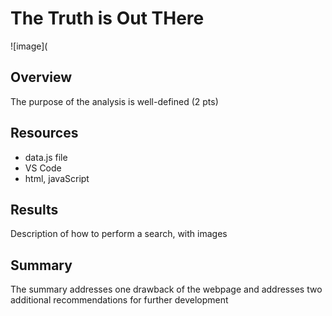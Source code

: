 # The Truth is Out THere
![image](
## Overview
The purpose of the analysis is well-defined (2 pts)

## Resources
- data.js file
- VS Code
- html, javaScript

## Results
Description of how to perform a search, with images

## Summary
The summary addresses one drawback of the webpage
and addresses two additional recommendations for further development

